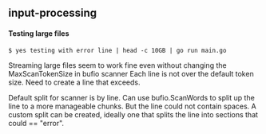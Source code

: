 ## input-processing

#### Testing large files

    $ yes testing with error line | head -c 10GB | go run main.go

Streaming large files seem to work fine even without changing the MaxScanTokenSize in bufio scanner
Each line is not over the default token size. Need to create a line that exceeds.

Default split for scanner is by line. Can use bufio.ScanWords to split up the line to a more manageable chunks. But the line could not contain spaces. A custom split can be created, ideally one that splits the line into sections that could == "error". 

